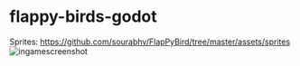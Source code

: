 # flappy-birds-godot

Sprites: https://github.com/sourabhv/FlapPyBird/tree/master/assets/sprites
![ingamescreenshot](https://imgur.com/a/4OMsboD.png)
